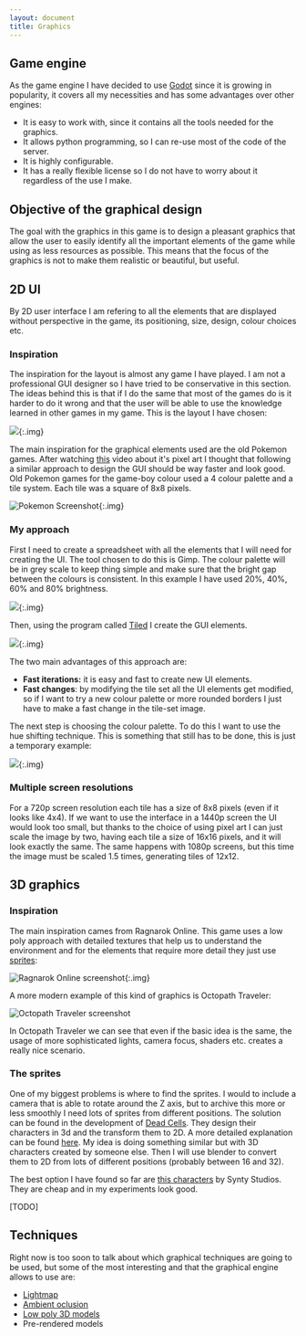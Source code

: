 ```yaml
---
layout: document
title: Graphics
---
```


## Game engine

As the game engine I have decided to use [Godot](https://godotengine.org/) since it is growing in popularity, it covers all my necessities and has some advantages over other engines:

- It is easy to work with, since it contains all the tools needed for the graphics.
- It allows python programming, so I can re-use most of the code of the server.
- It is highly configurable.
- It has a really flexible license so I do not have to worry about it regardless of the use I make.



## Objective of the graphical design

The goal with the graphics in this game is to design a pleasant graphics that allow the user to easily identify all the important elements of the game while using as less resources as possible. This means that the focus of the graphics is not to make them realistic or beautiful, but useful.

## 2D UI

By 2D user interface I am refering to all the elements that are displayed without perspective in the game, its positioning, size, design, colour choices etc.

### Inspiration

The inspiration for the layout is almost any game I have played. I am not a professional GUI designer so I have tried to be conservative in this section. The ideas behind this is that if I do the  same that most of the games do is it harder to do it wrong and that the user will be able to use the knowledge learned in other games in my game. This is the layout I have chosen:

![](./../assets/images/Guilayout.svg){:.img}



The main inspiration for the graphical elements used are the old Pokemon games. After watching [this](https://www.youtube.com/watch?v=gwF0L55kIgg) video about it's pixel art I thought that following a similar approach to design the GUI should be way faster and look good. Old Pokemon games for the game-boy colour used a 4 colour palette and a tile system. Each tile was a square of 8x8 pixels.

![Pokemon Screenshot](./../assets/images/pokemon.png){:.img}

### My approach

First I need to create a spreadsheet with all the elements that I will need for creating the UI. The tool chosen to do this is Gimp. The colour palette will be in grey scale to keep thing simple and make sure that the bright gap between the colours is consistent. In this example I have used 20%, 40%, 60% and 80% brightness. 



![](./../assets/images/spreadsheet1.png){:.img}

Then, using the program called [Tiled](https://www.mapeditor.org/) I create the GUI elements.

![](./../assets/images/test2_map.png){:.img}

The two main advantages of this approach are:

- **Fast iterations:** it is easy and fast to create new UI elements.
- **Fast changes**: by modifying the tile set all the UI elements get modified, so if I want to try a new colour palette or more rounded borders I just have to make a fast change in the tile-set image.

The next step is choosing the colour palette. To do this I want to use the hue shifting technique. This is something that still has to be done, this is just a temporary example:

![](./../assets/images/test2_map_colour.png){:.img}

### Multiple screen resolutions

For a 720p screen resolution each tile has a size of 8x8 pixels (even if it looks like 4x4). If we want to use the interface in a 1440p screen the UI would look too small, but thanks to the choice of using pixel art I can just scale the image by two, having each tile a size of 16x16 pixels, and it will look exactly the same. The same happens with 1080p screens, but this time the image must be scaled 1.5 times, generating tiles of  12x12. 



## 3D graphics

### Inspiration

The main inspiration cames from Ragnarok Online. This game uses a low poly approach with detailed textures that help us to understand the environment and for the elements that require more detail they just use [sprites](https://en.wikipedia.org/wiki/Sprite_(computer_graphics)):

![Ragnarok Online screenshot](./../assets/images/ragnarokOnline.jpg){:.img}

A more modern example of this kind of graphics is Octopath Traveler:

![Octopath Traveler screenshot](/home/edoelas/git/tfgblog/assets/images/octopathTraveler.jpg)

In Octopath Traveler we can see that even if the basic idea is the same, the usage of more sophisticated lights, camera focus, shaders etc. creates a really nice scenario. 

### The sprites

One of my biggest problems is where to find the sprites. I would to include a camera that is able to rotate around the Z axis, but to archive this more or less smoothly I need lots of sprites from different positions. The solution can be found in the development of [Dead Cells](https://dead-cells.com/). They design their characters in 3d and the transform them to 2D. A more detailed explanation can be found [here](https://www.gamasutra.com/view/news/313026/Art_Design_Deep_Dive_Using_a_3D_pipeline_for_2D_animation_in_Dead_Cells.php). My idea is doing something similar but with 3D characters created by someone else. Then I will use blender to convert them to 2D from lots of different positions (probably between 16 and 32).

The best option I have found so far are [this characters](https://assetstore.unity.com/packages/3d/characters/humanoids/polygon-mini-fantasy-character-pack-122084) by Synty Studios. They are cheap and in my experiments look good.



[TODO]



## Techniques

Right now is too soon to talk about which graphical techniques are going to be used, but some of the most interesting and that the graphical engine allows to use are:

-  [Lightmap](https://en.wikipedia.org/wiki/Lightmap) 
- [Ambient oclusion](https://en.wikipedia.org/wiki/Ambient_occlusion#Implementation)
- [Low poly 3D models](https://en.wikipedia.org/wiki/Low_poly)
- Pre-rendered models 

